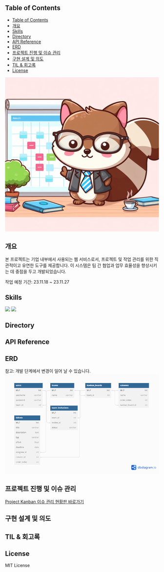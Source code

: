 ## Table of Contents
- [Table of Contents](#table-of-contents)
- [개요](#개요)
- [Skills](#skills)
- [Directory](#directory)
- [API Reference](#api-reference)
- [ERD](#erd)
- [프로젝트 진행 및 이슈 관리](#프로젝트-진행-및-이슈-관리)
- [구현 설계 및 의도](#구현-설계-및-의도)
- [TIL \& 회고록](#til--회고록)
- [License](#license)

![head-image](assets/images/a3.jpg)

## 개요
본 프로젝트는 기업 내부에서 사용되는 웹 서비스로서, 프로젝트 및 작업 관리를 위한 직관적이고 유연한 도구를 제공합니다. 이 시스템은 팀 간 협업과 업무 효율성을 향상시키는 데 중점을 두고 개발되었습니다.

작업 예정 기간: 23.11.18 ~ 23.11.27

## Skills
<img src="https://img.shields.io/badge/django-092E20?style=for-the-badge&logo=django&logoColor=white">
<img src="https://img.shields.io/badge/swagger-85EA2D?style=for-the-badge&logo=swagger&logoColor=white">

## Directory

## API Reference

## ERD
참고: 개발 단계에서 변경이 일어 날 수 있습니다.
![erd-kanban](./assets/images/erd-kanban.png)

## 프로젝트 진행 및 이슈 관리
[Project Kanban 이슈 관리 현황판 바로가기](https://github.com/users/mireu-san/projects/6)

## 구현 설계 및 의도

## TIL & 회고록

## License
MIT License